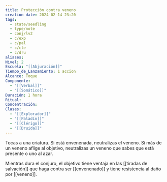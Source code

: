 ```yaml
---
title: Protección contra veneno
creation date: 2024-02-14 23:20
tags:
  - state/seedling
  - type/note
  - conj/lv2
  - c/exp
  - c/pal
  - c/cle
  - c/dru
aliases: 
Nivel: 2
Escuela: "[[Abjuración]]"
Tiempo_de_Lanzamiento: 1 accion
Alcance: Toque
Componente:
  - "[[Verbal]]"
  - "[[Somático]]"
Duración: 1 hora
Ritual: 
Concentración: 
Clases:
  - "[[Explorador]]"
  - "[[Paladín]]"
  - "[[Clérigo]]"
  - "[[Druida]]"
---
```

Tocas a una criatura. Si está envenenada, neutralizas el veneno. Si más de un veneno aflige al objetivo, neutralizas un veneno que sabes que está presente o uno al azar.

Mientras dura el conjuro, el objetivo tiene ventaja en las [[tiradas de salvación]] que haga contra ser [[envenenado]] y tiene resistencia al daño por [[veneno]].
